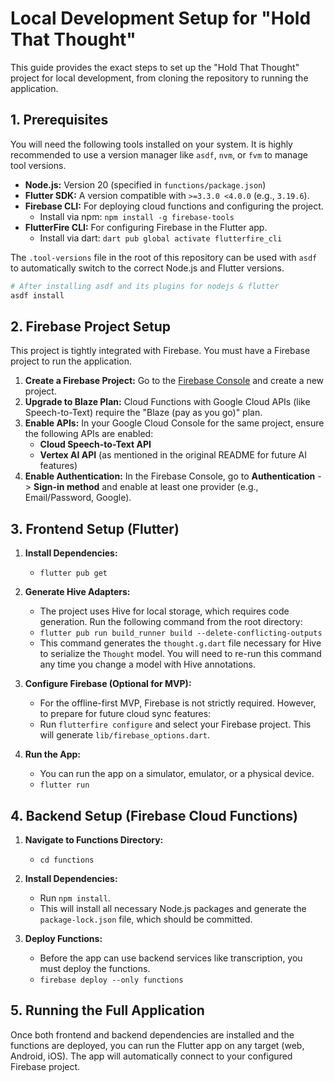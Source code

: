 # Local Development Setup for "Hold That Thought"

This guide provides the exact steps to set up the "Hold That Thought" project for local development, from cloning the repository to running the application.

## 1. Prerequisites

You will need the following tools installed on your system. It is highly recommended to use a version manager like `asdf`, `nvm`, or `fvm` to manage tool versions.

- **Node.js:** Version 20 (specified in `functions/package.json`)
- **Flutter SDK:** A version compatible with `>=3.3.0 <4.0.0` (e.g., `3.19.6`).
- **Firebase CLI:** For deploying cloud functions and configuring the project.
  - Install via npm: `npm install -g firebase-tools`
- **FlutterFire CLI:** For configuring Firebase in the Flutter app.
  - Install via dart: `dart pub global activate flutterfire_cli`

The `.tool-versions` file in the root of this repository can be used with `asdf` to automatically switch to the correct Node.js and Flutter versions.

```sh
# After installing asdf and its plugins for nodejs & flutter
asdf install
```

## 2. Firebase Project Setup

This project is tightly integrated with Firebase. You must have a Firebase project to run the application.

1.  **Create a Firebase Project:** Go to the [Firebase Console](https://console.firebase.google.com/) and create a new project.
2.  **Upgrade to Blaze Plan:** Cloud Functions with Google Cloud APIs (like Speech-to-Text) require the "Blaze (pay as you go)" plan.
3.  **Enable APIs:** In your Google Cloud Console for the same project, ensure the following APIs are enabled:
    - **Cloud Speech-to-Text API**
    - **Vertex AI API** (as mentioned in the original README for future AI features)
4.  **Enable Authentication:** In the Firebase Console, go to **Authentication** -> **Sign-in method** and enable at least one provider (e.g., Email/Password, Google).

## 3. Frontend Setup (Flutter)

1.  **Install Dependencies:**
    - `flutter pub get`

2.  **Generate Hive Adapters:**
    - The project uses Hive for local storage, which requires code generation. Run the following command from the root directory:
    - `flutter pub run build_runner build --delete-conflicting-outputs`
    - This command generates the `thought.g.dart` file necessary for Hive to serialize the `Thought` model. You will need to re-run this command any time you change a model with Hive annotations.

3.  **Configure Firebase (Optional for MVP):**
    - For the offline-first MVP, Firebase is not strictly required. However, to prepare for future cloud sync features:
    - Run `flutterfire configure` and select your Firebase project. This will generate `lib/firebase_options.dart`.

4.  **Run the App:**
    - You can run the app on a simulator, emulator, or a physical device.
    - `flutter run`

## 4. Backend Setup (Firebase Cloud Functions)

1.  **Navigate to Functions Directory:**
    - `cd functions`

2.  **Install Dependencies:**
    - Run `npm install`.
    - This will install all necessary Node.js packages and generate the `package-lock.json` file, which should be committed.

3.  **Deploy Functions:**
    - Before the app can use backend services like transcription, you must deploy the functions.
    - `firebase deploy --only functions`

## 5. Running the Full Application

Once both frontend and backend dependencies are installed and the functions are deployed, you can run the Flutter app on any target (web, Android, iOS). The app will automatically connect to your configured Firebase project.
